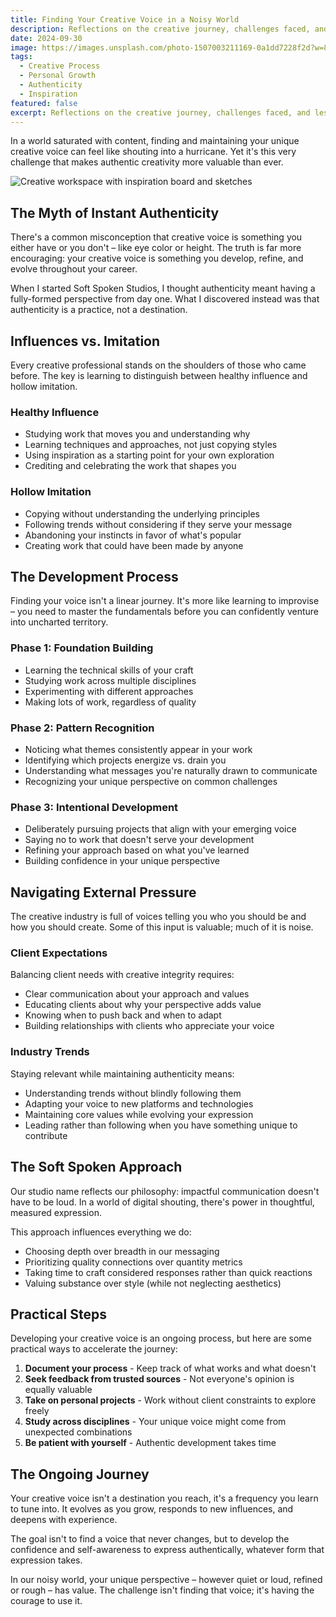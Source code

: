 ```yaml
---
title: Finding Your Creative Voice in a Noisy World
description: Reflections on the creative journey, challenges faced, and lessons learned. How to develop your unique voice while staying authentic.
date: 2024-09-30
image: https://images.unsplash.com/photo-1507003211169-0a1dd7228f2d?w=800&h=600&fit=crop&crop=center
tags:
  - Creative Process
  - Personal Growth
  - Authenticity
  - Inspiration
featured: false
excerpt: Reflections on the creative journey, challenges faced, and lessons learned. How to develop your unique voice while staying authentic.
---
```


In a world saturated with content, finding and maintaining your unique creative voice can feel like shouting into a hurricane. Yet it's this very challenge that makes authentic creativity more valuable than ever.

![Creative workspace with inspiration board and sketches](https://images.unsplash.com/photo-1590736969955-eefce9489d15?w=800&h=400&fit=crop&crop=center)

## The Myth of Instant Authenticity

There's a common misconception that creative voice is something you either have or you don't – like eye color or height. The truth is far more encouraging: your creative voice is something you develop, refine, and evolve throughout your career.

When I started Soft Spoken Studios, I thought authenticity meant having a fully-formed perspective from day one. What I discovered instead was that authenticity is a practice, not a destination.

## Influences vs. Imitation

Every creative professional stands on the shoulders of those who came before. The key is learning to distinguish between healthy influence and hollow imitation.

### Healthy Influence

- Studying work that moves you and understanding why
- Learning techniques and approaches, not just copying styles
- Using inspiration as a starting point for your own exploration
- Crediting and celebrating the work that shapes you

### Hollow Imitation

- Copying without understanding the underlying principles
- Following trends without considering if they serve your message
- Abandoning your instincts in favor of what's popular
- Creating work that could have been made by anyone

## The Development Process

Finding your voice isn't a linear journey. It's more like learning to improvise – you need to master the fundamentals before you can confidently venture into uncharted territory.

### Phase 1: Foundation Building

- Learning the technical skills of your craft
- Studying work across multiple disciplines
- Experimenting with different approaches
- Making lots of work, regardless of quality

### Phase 2: Pattern Recognition

- Noticing what themes consistently appear in your work
- Identifying which projects energize vs. drain you
- Understanding what messages you're naturally drawn to communicate
- Recognizing your unique perspective on common challenges

### Phase 3: Intentional Development

- Deliberately pursuing projects that align with your emerging voice
- Saying no to work that doesn't serve your development
- Refining your approach based on what you've learned
- Building confidence in your unique perspective

## Navigating External Pressure

The creative industry is full of voices telling you who you should be and how you should create. Some of this input is valuable; much of it is noise.

### Client Expectations

Balancing client needs with creative integrity requires:

- Clear communication about your approach and values
- Educating clients about why your perspective adds value
- Knowing when to push back and when to adapt
- Building relationships with clients who appreciate your voice

### Industry Trends

Staying relevant while maintaining authenticity means:

- Understanding trends without blindly following them
- Adapting your voice to new platforms and technologies
- Maintaining core values while evolving your expression
- Leading rather than following when you have something unique to contribute

## The Soft Spoken Approach

Our studio name reflects our philosophy: impactful communication doesn't have to be loud. In a world of digital shouting, there's power in thoughtful, measured expression.

This approach influences everything we do:

- Choosing depth over breadth in our messaging
- Prioritizing quality connections over quantity metrics
- Taking time to craft considered responses rather than quick reactions
- Valuing substance over style (while not neglecting aesthetics)

## Practical Steps

Developing your creative voice is an ongoing process, but here are some practical ways to accelerate the journey:

1. **Document your process** - Keep track of what works and what doesn't
2. **Seek feedback from trusted sources** - Not everyone's opinion is equally valuable
3. **Take on personal projects** - Work without client constraints to explore freely
4. **Study across disciplines** - Your unique voice might come from unexpected combinations
5. **Be patient with yourself** - Authentic development takes time

## The Ongoing Journey

Your creative voice isn't a destination you reach, it's a frequency you learn to tune into. It evolves as you grow, responds to new influences, and deepens with experience.

The goal isn't to find a voice that never changes, but to develop the confidence and self-awareness to express authentically, whatever form that expression takes.

In our noisy world, your unique perspective – however quiet or loud, refined or rough – has value. The challenge isn't finding that voice; it's having the courage to use it.
